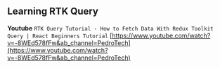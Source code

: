 ## Learning RTK Query

__Youtube__
`RTK Query Tutorial - How to Fetch Data With Redux Toolkit Query | React Beginners Tutorial`
[https://www.youtube.com/watch?v=-8WEd578fFw&ab_channel=PedroTech](https://www.youtube.com/watch?v=-8WEd578fFw&ab_channel=PedroTech)